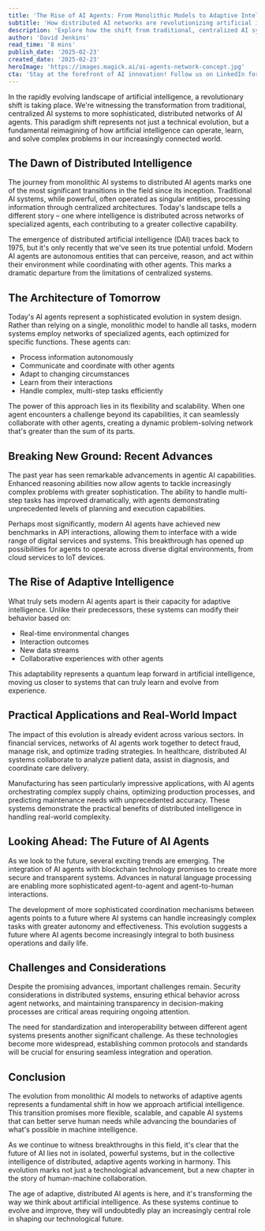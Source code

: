 ```yaml
---
title: 'The Rise of AI Agents: From Monolithic Models to Adaptive Intelligence'
subtitle: 'How distributed AI networks are revolutionizing artificial intelligence'
description: 'Explore how the shift from traditional, centralized AI systems to distributed networks of AI agents is transforming the field of artificial intelligence. Discover recent advancements in agentic capabilities, practical applications, and the future of adaptive intelligence.'
author: 'David Jenkins'
read_time: '8 mins'
publish_date: '2025-02-23'
created_date: '2025-02-23'
heroImage: 'https://images.magick.ai/ai-agents-network-concept.jpg'
cta: 'Stay at the forefront of AI innovation! Follow us on LinkedIn for daily updates on the latest developments in AI agents and distributed intelligence.'
---
```


In the rapidly evolving landscape of artificial intelligence, a revolutionary shift is taking place. We're witnessing the transformation from traditional, centralized AI systems to more sophisticated, distributed networks of AI agents. This paradigm shift represents not just a technical evolution, but a fundamental reimagining of how artificial intelligence can operate, learn, and solve complex problems in our increasingly connected world.

## The Dawn of Distributed Intelligence

The journey from monolithic AI systems to distributed AI agents marks one of the most significant transitions in the field since its inception. Traditional AI systems, while powerful, often operated as singular entities, processing information through centralized architectures. Today's landscape tells a different story – one where intelligence is distributed across networks of specialized agents, each contributing to a greater collective capability.

The emergence of distributed artificial intelligence (DAI) traces back to 1975, but it's only recently that we've seen its true potential unfold. Modern AI agents are autonomous entities that can perceive, reason, and act within their environment while coordinating with other agents. This marks a dramatic departure from the limitations of centralized systems.

## The Architecture of Tomorrow

Today's AI agents represent a sophisticated evolution in system design. Rather than relying on a single, monolithic model to handle all tasks, modern systems employ networks of specialized agents, each optimized for specific functions. These agents can:

- Process information autonomously
- Communicate and coordinate with other agents
- Adapt to changing circumstances
- Learn from their interactions
- Handle complex, multi-step tasks efficiently

The power of this approach lies in its flexibility and scalability. When one agent encounters a challenge beyond its capabilities, it can seamlessly collaborate with other agents, creating a dynamic problem-solving network that's greater than the sum of its parts.

## Breaking New Ground: Recent Advances

The past year has seen remarkable advancements in agentic AI capabilities. Enhanced reasoning abilities now allow agents to tackle increasingly complex problems with greater sophistication. The ability to handle multi-step tasks has improved dramatically, with agents demonstrating unprecedented levels of planning and execution capabilities.

Perhaps most significantly, modern AI agents have achieved new benchmarks in API interactions, allowing them to interface with a wide range of digital services and systems. This breakthrough has opened up possibilities for agents to operate across diverse digital environments, from cloud services to IoT devices.

## The Rise of Adaptive Intelligence

What truly sets modern AI agents apart is their capacity for adaptive intelligence. Unlike their predecessors, these systems can modify their behavior based on:

- Real-time environmental changes
- Interaction outcomes
- New data streams
- Collaborative experiences with other agents

This adaptability represents a quantum leap forward in artificial intelligence, moving us closer to systems that can truly learn and evolve from experience.

## Practical Applications and Real-World Impact

The impact of this evolution is already evident across various sectors. In financial services, networks of AI agents work together to detect fraud, manage risk, and optimize trading strategies. In healthcare, distributed AI systems collaborate to analyze patient data, assist in diagnosis, and coordinate care delivery.

Manufacturing has seen particularly impressive applications, with AI agents orchestrating complex supply chains, optimizing production processes, and predicting maintenance needs with unprecedented accuracy. These systems demonstrate the practical benefits of distributed intelligence in handling real-world complexity.

## Looking Ahead: The Future of AI Agents

As we look to the future, several exciting trends are emerging. The integration of AI agents with blockchain technology promises to create more secure and transparent systems. Advances in natural language processing are enabling more sophisticated agent-to-agent and agent-to-human interactions.

The development of more sophisticated coordination mechanisms between agents points to a future where AI systems can handle increasingly complex tasks with greater autonomy and effectiveness. This evolution suggests a future where AI agents become increasingly integral to both business operations and daily life.

## Challenges and Considerations

Despite the promising advances, important challenges remain. Security considerations in distributed systems, ensuring ethical behavior across agent networks, and maintaining transparency in decision-making processes are critical areas requiring ongoing attention.

The need for standardization and interoperability between different agent systems presents another significant challenge. As these technologies become more widespread, establishing common protocols and standards will be crucial for ensuring seamless integration and operation.

## Conclusion

The evolution from monolithic AI models to networks of adaptive agents represents a fundamental shift in how we approach artificial intelligence. This transition promises more flexible, scalable, and capable AI systems that can better serve human needs while advancing the boundaries of what's possible in machine intelligence.

As we continue to witness breakthroughs in this field, it's clear that the future of AI lies not in isolated, powerful systems, but in the collective intelligence of distributed, adaptive agents working in harmony. This evolution marks not just a technological advancement, but a new chapter in the story of human-machine collaboration.

The age of adaptive, distributed AI agents is here, and it's transforming the way we think about artificial intelligence. As these systems continue to evolve and improve, they will undoubtedly play an increasingly central role in shaping our technological future.